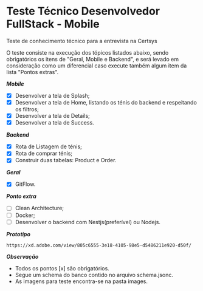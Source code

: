 # Teste Técnico Desenvolvedor FullStack - Mobile
Teste de conhecimento técnico para a entrevista na Certsys

O teste consiste na execução dos tópicos listados abaixo, sendo obrigatórios os itens de "Geral, Mobile e Backend", e será levado em consideração como um diferencial caso execute também algum item da lista "Pontos extras".

**_Mobile_**
- [x] Desenvolver a tela de Splash;
- [x] Desenvolver a tela de Home, listando os ténis do backend e respeitando os filtros;
- [x] Desenvolver a tela de Details;
- [x] Desenvolver a tela de Success.

**_Backend_**
- [x] Rota de Listagem de ténis;
- [x] Rota de comprar ténis;
- [x] Construir duas tabelas: Product e Order.

**_Geral_**
- [x] GitFlow.

**_Ponto extra_**
- [ ] Clean Architecture;
- [ ] Docker;
- [ ] Desenvolver o backend com Nestjs(preferível) ou Nodejs.

**_Prototipo_**
```text
https://xd.adobe.com/view/805c6555-3e18-4105-98e5-d5486211e920-d50f/
```

**_Observação_**
- Todos os pontos [x] são obrigatórios. 
- Segue um schema do banco contido no arquivo schema.jsonc.
- As imagens para teste encontra-se na pasta images. 
